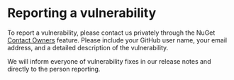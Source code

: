 # Reporting a vulnerability

To report a vulnerability, please contact us privately through the NuGet [Contact Owners](https://www.nuget.org/packages/Skender.Stock.Indicators) feature.  Please include your GitHub user name, your email address, and a detailed description of the vulnerability.

We will inform everyone of vulnerability fixes in our release notes and directly to the person reporting.

